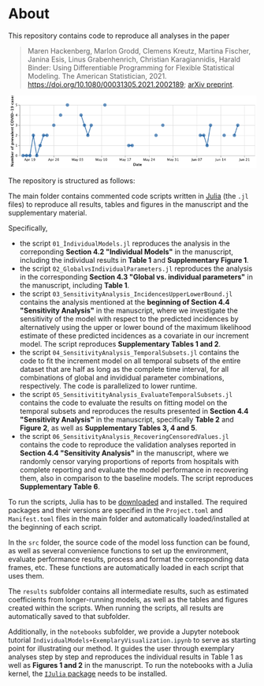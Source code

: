 # About 

This repository contains code to reproduce all analyses in the paper 

> Maren Hackenberg, Marlon Grodd, Clemens Kreutz, Martina Fischer, Janina Esis, Linus Grabenhenrich, Christian Karagiannidis, Harald Binder: Using Differentiable Programming for Flexible Statistical Modeling. The American Statistician, 2021. 
> https://doi.org/10.1080/00031305.2021.2002189; [arXiv preprint](https://arxiv.org/abs/2012.05722).

![](results/Figure1.png)

The repository is structured as follows: 

The main folder contains commented code scripts written in [Julia](https://julialang.org/) (the `.jl` files) to reproduce all results, tables and figures in the manuscript and the supplementary material. 

Specifically,
 - the script `01_ÌndividualModels.jl` reproduces the analysis in the correponding **Section 4.2 "Individual Models"** in the manuscript, including the individual results in **Table 1** and **Supplementary Figure 1**. 
 - the script `02_GlobalvsIndividualParameters.jl` reproduces the analysis in the corresponding **Section 4.3 "Global vs. individual parameters"** in the manuscript, including **Table 1**. 
 - the script `03_SensitivityAnalysis_IncidencesUpperLowerBound.jl` contains the analysis mentioned at the **beginning of Section 4.4 "Sensitivity Analysis"** in the manuscript, where we investigate the sensitivity of the model with respect to the predicted incidences by alternatively using the upper or lower bound of the maximum likelihood estimate of these predicted incidences as a covariate in our increment model. The script reproduces **Supplementary Tables 1 and 2**.
 - the script `04_SensitivityAnalysis_TemporalSubsets.jl` contains the code to fit the increment model on all temporal subsets of the entire dataset that are half as long as the complete time interval, for all combinations of global and invididual parameter combinations, respectively. The code is parallelized to lower runtime.
 - the script `05_SensitivitityAnalysis_EvaluateTemporalSubsets.jl` contains the code to evaluate the results on fitting model on the temporal subsets and reproduces the results presented in **Section 4.4 "Sensitivity Analysis"** in the manuscript, specifically **Table 2** and **Figure 2**, as well as **Supplementary Tables 3, 4 and 5**. 
 - the script `06_SensitivityAnalysis_RecoveringCensoredValues.jl` contains the code to reproduce the validation analyses reported in **Section 4.4 "Sensitivity Analysis"** in the manuscript, where we randomly censor varying proportions of reports from hospitals with complete reporting and evaluate the model performance in recovering them, also in comparison to the baseline models. The script reproduces **Supplementary Table 6**. 

To run the scripts, Julia has to be [downloaded](https://julialang.org/downloads/) and installed. The required packages and their versions are specified in the `Project.toml` and `Manifest.toml` files in the main folder and automatically loaded/installed at the beginning of each script. 

In the `src` folder, the source code of the model loss function can be found, as well as several convenience functions to set up the environment,  evaluate performance results, process and format the corresponding data frames, etc. These functions are automatically loaded in each script that uses them. 

The `results` subfolder contains all intermediate results, such as estimated coefficients from longer-running models, as well as the tables and figures created within the scripts. When running the scripts, all results are automatically saved to that subfolder. 

Additionally, in the `notebooks` subfolder, we provide a Jupyter notebook tutorial `IndividualModels+ExemplaryVisualization.ipynb` to serve as starting point for illustrating our method. It guides the user through exemplary analyses step by step and reproduces the individual results in Table 1 as well as **Figures 1 and 2** in the manuscript. To run the notebooks with a Julia kernel, the [`IJulia` package](https://github.com/JuliaLang/IJulia.jl) needs to be installed. 

